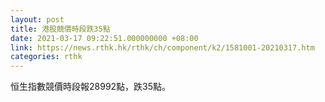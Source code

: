 ```yaml
---
layout: post
title: 港股競價時段跌35點
date: 2021-03-17 09:22:51.000000000 +08:00
link: https://news.rthk.hk/rthk/ch/component/k2/1581001-20210317.htm
categories: rthk
---
```


恒生指數競價時段報28992點，跌35點。
